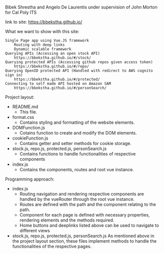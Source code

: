 Bibek Shrestha and Angelo De Laurentis under supervision of John Morton for Cal Poly ITS

link to site: https://bbekstha.github.io/

What we want to show with this site:

    Single Page app using Vue.JS framework
        Routing with deep links
        Dynamic scalable framework
    Querying APIs (Accessing an open stock API)
        https://bbekstha.github.io/#/stock/
    Querying protected APIs (Accessing github repos given access token)
        https://bbekstha.github.io/#/repo/
    Querying OpenID protected API (Handled with redirect to AWS cognito sign in)
        https://bbekstha.github.io/#/protected/
    Connecting to self made API hosted on Amazon SAM
        https://bbekstha.github.io/#/personSearch/

Project layout:
   - README.md
      - This file.
   - format.css
      - Contains styling and formatting of the website elements.
   - DOMFunction.js
      - Cotains function to create and modify the DOM elements.
   - cookieFunction.js
      - Contains getter and setter methods for cookie storage.
   - stock.js, repo.js, protected.js, personSearch.js
      - Contains functions to handle functionalities of respective components
   - index.js
      - Contains the components, routes and root vue instance.

Programming approach:
   - index.js
      - Routing navigation and rendering respective components are handled by the vueRouter through the root vue instance.
      - Routes are defined with the path and the component relating to the path.
      - Component for each page is defined with necessary properties, rendering elements and the methods required.
      - Home buttons and deeplinks listed above can be used to navigate to different views
   - stock.js, repo.js, protected.js, personSearch.js
      As mentioned above in the project layout section, these files implement methods to handle the functionalities of the respective pages.
